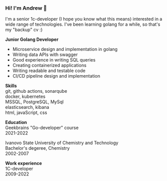 ### Hi! I'm Andrew 👋
I'm a senior 1c-developer (I hope you know what this means) interested in a wide range of technologies.
I've been learning golang for a while, so that's my "backup" cv :)

**Junior Golang Developer**<br>
- Microservice design and implementation in golang
- Writing data APIs with swagger
- Good experience in writing SQL queries
- Creating containerized applications
- Writing readable and testable code
- CI/CD pipeline design and implementation  

**Skills**<br>
git, github actions, sonarqube<br>
docker, kubernetes<br>
MSSQL, PostgreSQL, MySql<br>
elasticsearch, kibana<br>
html, javaScript, css<br>

**Education**<br>
Geekbrains "Go-developer" course<br>
2021-2022<br>

Ivanovo State University of Chemistry and Technology<br>
Bachelor's degeree, Chemistry<br>
2002-2007<br>

**Work experience**<br>
1C-developer<br>
2009-2022 
